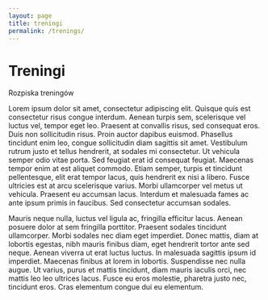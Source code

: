 ```yaml
---
layout: page
title: treningi
permalink: /trenings/
---
```

# Treningi
Rozpiska treningów

Lorem ipsum dolor sit amet, consectetur adipiscing elit. Quisque quis est consectetur risus congue interdum. Aenean turpis sem, scelerisque vel luctus vel, tempor eget leo. Praesent at convallis risus, sed consequat eros. Duis non sollicitudin risus. Proin auctor dapibus euismod. Phasellus tincidunt enim leo, congue sollicitudin diam sagittis sit amet. Vestibulum rutrum justo et tellus hendrerit, at sodales mi consectetur. Ut vehicula semper odio vitae porta. Sed feugiat erat id consequat feugiat. Maecenas tempor enim at est aliquet commodo. Etiam semper, turpis et tincidunt pellentesque, elit erat tempor lacus, quis hendrerit ex nisi a libero. Fusce ultricies est at arcu scelerisque varius. Morbi ullamcorper vel metus ut vehicula. Praesent eu accumsan lacus. Interdum et malesuada fames ac ante ipsum primis in faucibus. Sed consectetur accumsan sodales.

Mauris neque nulla, luctus vel ligula ac, fringilla efficitur lacus. Aenean posuere dolor at sem fringilla porttitor. Praesent sodales tincidunt ullamcorper. Morbi sodales nec diam eget imperdiet. Donec mattis, diam at lobortis egestas, nibh mauris finibus diam, eget hendrerit tortor ante sed neque. Aenean viverra ut erat luctus luctus. In malesuada sagittis ipsum id imperdiet. Maecenas finibus at lorem in lobortis. Suspendisse nec nulla augue. Ut varius, purus et mattis tincidunt, diam mauris iaculis orci, nec mattis leo leo ultrices lacus. Fusce eu eros molestie, pharetra justo nec, tincidunt eros. Cras elementum congue dui eu elementum.
